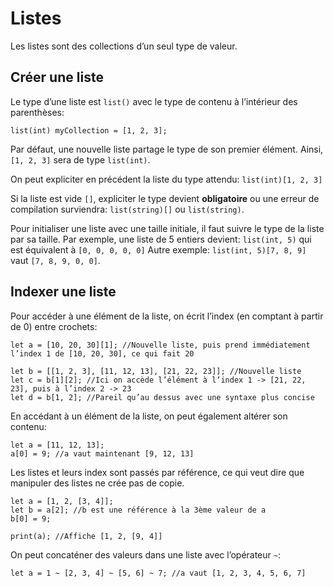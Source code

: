 # Listes

Les listes sont des collections d’un seul type de valeur.

## Créer une liste
Le type d’une liste est `list()` avec le type de contenu à l’intérieur des parenthèses:
```grimoire
list(int) myCollection = [1, 2, 3];
```

Par défaut, une nouvelle liste partage le type de son premier élément.
Ainsi, `[1, 2, 3]` sera de type `list(int)`.

On peut expliciter en précédent la liste du type attendu: `list(int)[1, 2, 3]`

Si la liste est vide `[]`, expliciter le type devient **obligatoire** ou une erreur de compilation surviendra:  `list(string)[]` ou `list(string)`.

Pour initialiser une liste avec une taille initiale, il faut suivre le type de la liste par sa taille.
Par exemple, une liste de 5 entiers devient: `list(int, 5)` qui est équivalent à `[0, 0, 0, 0, 0]`
Autre exemple: `list(int, 5)[7, 8, 9]` vaut `[7, 8, 9, 0, 0]`.

## Indexer une liste
Pour accéder à une élément de la liste, on écrit l’index (en comptant à partir de 0) entre crochets:
```grimoire
let a = [10, 20, 30][1]; //Nouvelle liste, puis prend immédiatement l’index 1 de [10, 20, 30], ce qui fait 20

let b = [[1, 2, 3], [11, 12, 13], [21, 22, 23]]; //Nouvelle liste
let c = b[1][2]; //Ici on accède l’élément à l’index 1 -> [21, 22, 23], puis à l’index 2 -> 23
let d = b[1, 2]; //Pareil qu’au dessus avec une syntaxe plus concise
```

En accédant à un élément de la liste, on peut également altérer son contenu:
```grimoire
let a = [11, 12, 13];
a[0] = 9; //a vaut maintenant [9, 12, 13]
```

Les listes et leurs index sont passés par référence, ce qui veut dire que manipuler des listes ne crée pas de copie.
```grimoire
let a = [1, 2, [3, 4]];
let b = a[2]; //b est une référence à la 3ème valeur de a
b[0] = 9;

print(a); //Affiche [1, 2, [9, 4]]
```

On peut concaténer des valeurs dans une liste avec l’opérateur `~`:
```grimoire
let a = 1 ~ [2, 3, 4] ~ [5, 6] ~ 7; //a vaut [1, 2, 3, 4, 5, 6, 7]
```